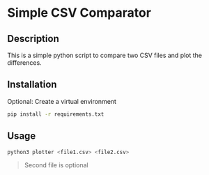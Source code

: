 # Simple CSV Comparator

## Description

This is a simple python script to compare two CSV files and plot the differences.

## Installation

Optional: Create a virtual environment

```bash
pip install -r requirements.txt
```

## Usage

```bash
python3 plotter <file1.csv> <file2.csv>
```

> Second file is optional
